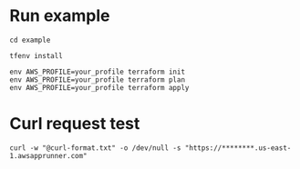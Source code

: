 # Run example

```
cd example

tfenv install

env AWS_PROFILE=your_profile terraform init
env AWS_PROFILE=your_profile terraform plan
env AWS_PROFILE=your_profile terraform apply
```

# Curl request test

```
curl -w "@curl-format.txt" -o /dev/null -s "https://********.us-east-1.awsapprunner.com"
```
